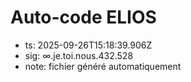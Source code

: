 # Auto-code ELIOS
- ts: 2025-09-26T15:18:39.906Z
- sig: ∞.je.toi.nous.432.528
- note: fichier généré automatiquement